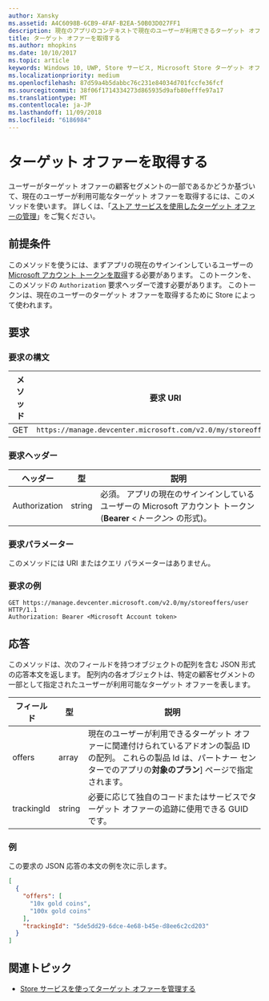```yaml
---
author: Xansky
ms.assetid: A4C6098B-6CB9-4FAF-B2EA-50B03D027FF1
description: 現在のアプリのコンテキストで現在のユーザーが利用できるターゲット オファーを取得するには、Microsoft Store ターゲット オファー API の以下のメソッドを使います。
title: ターゲット オファーを取得する
ms.author: mhopkins
ms.date: 10/10/2017
ms.topic: article
keywords: Windows 10, UWP, Store サービス, Microsoft Store ターゲット オファー API, ターゲット オファーの取得
ms.localizationpriority: medium
ms.openlocfilehash: 87d59a4b5dabbc76c231e84034d701fccfe36fcf
ms.sourcegitcommit: 38f06f1714334273d865935d9afb80efffe97a17
ms.translationtype: MT
ms.contentlocale: ja-JP
ms.lasthandoff: 11/09/2018
ms.locfileid: "6186984"
---
```

# <a name="get-targeted-offers"></a>ターゲット オファーを取得する

ユーザーがターゲット オファーの顧客セグメントの一部であるかどうか基づいて、現在のユーザーが利用可能なターゲット オファーを取得するには、このメソッドを使います。 詳しくは、「[ストア サービスを使用したターゲット オファーの管理](manage-targeted-offers-using-windows-store-services.md)」をご覧ください。

## <a name="prerequisites"></a>前提条件

このメソッドを使うには、まずアプリの現在のサインインしているユーザーの [Microsoft アカウント トークンを取得](manage-targeted-offers-using-windows-store-services.md#obtain-a-microsoft-account-token)する必要があります。 このトークンを、このメソッドの ```Authorization``` 要求ヘッダーで渡す必要があります。 このトークンは、現在のユーザーのターゲット オファーを取得するために Store によって使われます。

## <a name="request"></a>要求


### <a name="request-syntax"></a>要求の構文

| メソッド | 要求 URI                                                                |
|--------|----------------------------------------------------------------------------|
| GET    | ```https://manage.devcenter.microsoft.com/v2.0/my/storeoffers/user``` |


### <a name="request-header"></a>要求ヘッダー

| ヘッダー        | 型   | 説明  |
|---------------|--------|--------------|
| Authorization | string | 必須。 アプリの現在のサインインしているユーザーの Microsoft アカウント トークン (**Bearer** &lt;*トークン*&gt; の形式)。 |


### <a name="request-parameters"></a>要求パラメーター

このメソッドには URI またはクエリ パラメーターはありません。

### <a name="request-example"></a>要求の例

```syntax
GET https://manage.devcenter.microsoft.com/v2.0/my/storeoffers/user HTTP/1.1
Authorization: Bearer <Microsoft Account token>
```

## <a name="response"></a>応答

このメソッドは、次のフィールドを持つオブジェクトの配列を含む JSON 形式の応答本文を返します。 配列内の各オブジェクトは、特定の顧客セグメントの一部として指定されたユーザーが利用可能なターゲット オファーを表します。

| フィールド      | 型   | 説明         |
|------------|--------|------------------|
| offers      | array  | 現在のユーザーが利用できるターゲット オファーに関連付けられているアドオンの製品 ID の配列。 これらの製品 Id は、パートナー センターでのアプリの**対象のプラン**] ページで指定されます。            |
| trackingId  | string | 必要に応じて独自のコードまたはサービスでターゲット オファーの追跡に使用できる GUID です。 |


### <a name="example"></a>例

この要求の JSON 応答の本文の例を次に示します。

```json
[
  {
    "offers": [
      "10x gold coins",
      "100x gold coins"
    ],
    "trackingId": "5de5dd29-6dce-4e68-b45e-d8ee6c2cd203"
  }
]
```

## <a name="related-topics"></a>関連トピック

* [Store サービスを使ってターゲット オファーを管理する](manage-targeted-offers-using-windows-store-services.md)

 

 
